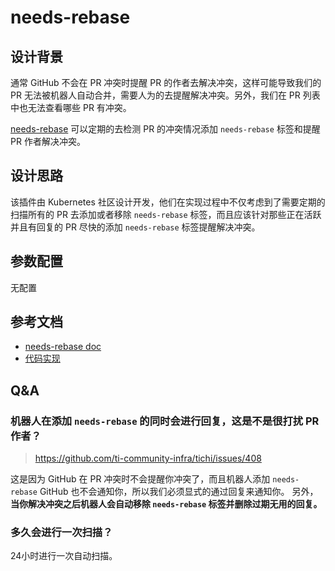 # needs-rebase

## 设计背景

通常 GitHub 不会在 PR 冲突时提醒 PR 的作者去解决冲突，这样可能导致我们的 PR 无法被机器人自动合并，需要人为的去提醒解决冲突。另外，我们在 PR 列表中也无法查看哪些 PR 有冲突。

[needs-rebase](https://github.com/kubernetes/test-infra/tree/master/prow/external-plugins/needs-rebase) 可以定期的去检测 PR 的冲突情况添加 `needs-rebase` 标签和提醒 PR 作者解决冲突。

## 设计思路

该插件由 Kubernetes 社区设计开发，他们在实现过程中不仅考虑到了需要定期的扫描所有的 PR 去添加或者移除 `needs-rebase` 标签，而且应该针对那些正在活跃并且有回复的 PR 尽快的添加 `needs-rebase` 标签提醒解决冲突。

## 参数配置

无配置

## 参考文档

- [needs-rebase doc](https://prow.tidb.net/plugins?repo=ti-community-infra%2Ftichi)
- [代码实现](https://github.com/kubernetes/test-infra/tree/master/prow/external-plugins/needs-rebase)

## Q&A

### 机器人在添加 `needs-rebase` 的同时会进行回复，这是不是很打扰 PR 作者？

> https://github.com/ti-community-infra/tichi/issues/408

这是因为 GitHub 在 PR 冲突时不会提醒你冲突了，而且机器人添加 `needs-rebase` GitHub 也不会通知你，所以我们必须显式的通过回复来通知你。
另外，**当你解决冲突之后机器人会自动移除 `needs-rebase` 标签并删除过期无用的回复。**

### 多久会进行一次扫描？

24小时进行一次自动扫描。